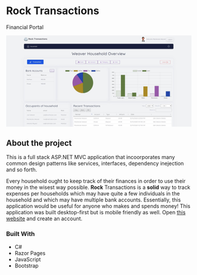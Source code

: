 # Rock Transactions

Financial Portal

![dashboard](https://github.com/mackenzieweaver/RockTransactions/blob/main/rock-transactions-dashboard.jpg?raw=true)

## About the project

This is a full stack ASP.NET MVC application that incoorporates many common design patterns like services, interfaces, dependency inejection and so forth.

Every household ought to keep track of their finances in order to use their money in the wisest way possible. **Rock** Transactions is a **solid** way to track expenses per households which may have quite a few individuals in the household and which may have multiple bank accounts. Essentially, this application would be useful for anyone who makes and spends money! This application was built desktop-first but is mobile friendly as well. Open [this website](https://rock-transactions.herokuapp.com/) and create an account.

### Built With

* C#
* Razor Pages 
* JavaScript
* Bootstrap


